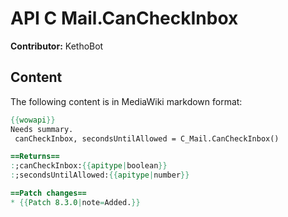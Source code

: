 # API C Mail.CanCheckInbox

**Contributor:** KethoBot

## Content

The following content is in MediaWiki markdown format:

```mediawiki
{{wowapi}}
Needs summary.
 canCheckInbox, secondsUntilAllowed = C_Mail.CanCheckInbox()

==Returns==
:;canCheckInbox:{{apitype|boolean}}
:;secondsUntilAllowed:{{apitype|number}}

==Patch changes==
* {{Patch 8.3.0|note=Added.}}
```